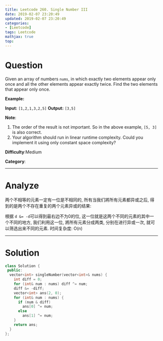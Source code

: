 ```yaml
---
title: Leetcode 260. Single Number III
date: 2019-02-07 23:20:49
updated: 2019-02-07 23:20:49
categories: 
- [Leetcode]
tags: Leetcode
mathjax: true
top:
---
```


# Question

Given an array of numbers  `nums`, in which exactly two elements appear only once and all the other elements appear exactly twice. Find the two elements that appear only once.

**Example:**

**Input:**  `[1,2,1,3,2,5]`
**Output:** `[3,5]`

**Note**:

1. The order of the result is not important. So in the above example,  `[5, 3]`  is also correct.
2. Your algorithm should run in linear runtime complexity. Could you implement it using only constant space complexity?

**Difficulty**:Medium

**Category**:

<!-- more -->

------------

# Analyze

两个不相等的元素一定有一位是不相同的, 所有当我们將所有元素都异或之后, 得到的是两个不存在重复的两个元素异或的结果:

根据 `d &= -d`可以得到最右边不为0的位, 这一位就是这两个不同的元素的其中一个不同的地方, 我们利用这一位, 將所有元素分成两类, 分别在进行异或一次, 就可以筛选出来不同的元素. 时间复杂度: O(n)

------------

# Solution

```cpp
class Solution {
 public:
  vector<int> singleNumber(vector<int>& nums) {
    int diff = 0;
    for (int& num : nums) diff ^= num;
    diff &= -diff;
    vector<int> ans(2, 0);
    for (int& num : nums) {
      if (num & diff)
        ans[0] ^= num;
      else
        ans[1] ^= num;
    }
    return ans;
  }
};
```